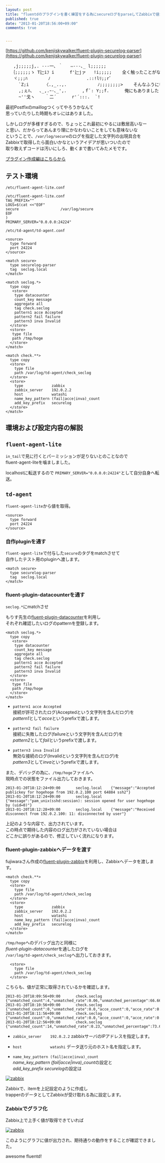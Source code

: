```yaml
---
layout: post
title: "fluentdのプラグインを書く練習をする為にsecureログをparseしてZabbixで値が取得できるようにしてみた(設定編)"
published: true
date: "2013-01-20T18:56:00+09:00"
comments: true


---
```


[https://github.com/kenjiskywalker/fluent-plugin-securelog-parser](https://github.com/kenjiskywalker/fluent-plugin-securelog-parser)

<pre>
   ,j;;;;;j,. ---一､ ｀   ―--‐､_ l;;;;;;  
  ｛;;;;;;ゝ T辷iﾌ i      f'辷jァ   !i;;;;;    全く触ったことがなくてもpluginを書いたらfluentdがわかる  
   ヾ;;;ﾊ        ﾉ              .::!lﾘ;;rﾞ  
     `Z;i      〈.,_..,.            ﾉ;;;;;;;;>    そんなふうに考えていた時期が  
     ,;ぇﾊ、  ､_,.ｰ-､_',.      ,ｆﾞ: Y;;f.      俺にもありました  
     ~''戈ヽ    ｀二´      r'´:::.  `!  
</pre>

最初Postfixのmaillogつくってやろうかなんて  
思っていたりした時期もオレにはありました。

しかしログが多様すぎるので、ちょっとこれ最初にやるには敷居高いなー  
と思い、だからってあんまり理にかなわないことをしても意味ないな  
ということで、`/var/log/secure`のログを指定した文字列の出現具合を  
Zabbixで取得したら面白いかなというアイデアが思いついたので  
取り敢えずコードは汚いにしろ、動くまで書いてみたメモです。  

[プラグイン作成編はこちらから](http://blog.kenjiskywalker.org/blog/2013/01/20/fluentd-plugin-create-newbiee/)


## テスト環境

`/etc/fluent-agent-lite.conf`
```
/etc/fluent-agent-lite.conf 
TAG_PREFIX=""
LOGS=$(cat <<"EOF"
secure                   /var/log/secure
EOF
)
PRIMARY_SERVER="0.0.0.0:24224"
```


`/etc/td-agent/td-agent.conf`

```
<source>
  type forward
  port 24224
</source>

<match secure>
  type securelog-parser
  tag  seclog.local
</match>

<match seclog.*>
  type copy
   <store>
    type datacounter
    count_key message
    aggregate all
    tag check.seclog
    pattern1 acce Accepted
    pattern2 fail failure
    pattern3 inva Invalid
  </store>
  <store>
   type file
   path /tmp/hoge
  </store>
</match>

<match check.**>
  type copy
  <store>
    type file
    path /var/log/td-agent/check_seclog
  </store>
  <store>
    type             zabbix
    zabbix_server    192.0.2.2
    host             watashi
    name_key_pattern (fail|acce|inva)_count
    add_key_prefix   securelog
  </store>
</match>
```

## 環境および設定内容の解説

## `fluent-agent-lite` 

`in_tail`で見に行くとパーミッションが足りないとのことなので  
fluent-agent-liteを噛ましました。  

localhostに転送するので
`PRIMARY_SERVER="0.0.0.0:24224"`として自分自身へ転送。

## `td-agent`

`fluent-agent-lite`から値を取得。
```
<source>
  type forward
  port 24224
</source>
```

### 自作pluginを通す

`fluent-agent-lite`で付与した`secure`のタグをmatchさせて  
自作したテスト用のpluginへ渡します。
```
<match secure>
  type securelog-parser
  tag  seclog.local
</match>
```

### fluent-plugin-datacounterを通す

`seclog.*`にmatchさせ  
 
もりす先生の[fluent-plugin-datacounter](https://github.com/tagomoris/fluent-plugin-datacounter)を利用し  
それぞれ確認したいログのpatternを登録します。

```
<match seclog.*>
  type copy
   <store>
    type datacounter
    count_key message
    aggregate all
    tag check.seclog
    pattern1 acce Accepted
    pattern2 fail failure
    pattern3 inva Invalid
  </store>
  <store>
   type file
   path /tmp/hoge
  </store>
</match>
```

 - `pattern1 acce Accepted`  
接続が許可されたログ(Acceptedという文字列を含んだログ)を  
*pattern1*として*acce*というprefixで渡します。

 - `pattern2 fail failure`  
接続に失敗したログ(failureという文字列を含んだログ)を  
*pattern2*として*fail*というprefixで渡します。

 - `pattern3 inva Invalid`  
無効な接続のログ(Invalidという文字列を含んだログ)を  
*pattern3*として*inva*というprefixで渡します。

また、デバッグの為に、`/tmp/hoge`ファイルへ  
現時点での状態をファイル出力しておきます。

```
2013-01-20T18:12:24+09:00       seclog.local    {"message":"Accepted publickey for hogehoge from 192.0.2.100 port 64884 ssh2"}
2013-01-20T18:12:24+09:00       seclog.local    {"message":"pam_unix(sshd:session): session opened for user hogehoge by (uid=0)"}
2013-01-20T18:12:28+09:00       seclog.local    {"message":"Received disconnect from 192.0.2.100: 11: disconnected by user"}
```
上記のような内容で、出力されています。  
この時点で期待した内容のログ出力がされていない場合は  
どこかに誤りがあるので、修正していく流れになります。

### fluent-plugin-zabbixへデータを渡す

fujiwaraさん作成の[fluent-plugin-zabbix](https://github.com/fujiwara/fluent-plugin-zabbix)を利用し、Zabbixへデータを渡します。
  

```
<match check.**>
  type copy
  <store>
    type file
    path /var/log/td-agent/check_seclog
  </store>
  <store>
    type             zabbix
    zabbix_server    192.0.2.2
    host             watashi
    name_key_pattern (fail|acce|inva)_count
    add_key_prefix   securelog
  </store>
</match>
```

`/tmp/hoge`へのデバッグ出力と同様に  
*fluent-plugin-datacounter*を通したログを  
`/var/log/td-agent/check_seclog`へ出力しておきます。
```
  <store>
    type file
    path /var/log/td-agent/check_seclog
  </store>
```
こちらも、値が正常に取得されているかを確認します。
```
2013-01-20T18:09:56+09:00       check.seclog    {"unmatched_count":4,"unmatched_rate":0.06,"unmatched_percentage":66.66666666666667,"acce_count":0,"acce_rate":0.0,"acce_percentage":0.0,"fail_count":0,"fail_rate":0.0,"fail_percentage":0.0,"inva_count":2,"inva_rate":0.03,"inva_percentage":33.333333333333336}
2013-01-20T18:10:56+09:00       check.seclog    {"unmatched_count":0,"unmatched_rate":0.0,"acce_count":0,"acce_rate":0.0,"fail_count":0,"fail_rate":0.0,"inva_count":0,"inva_rate":0.0}
2013-01-20T18:11:56+09:00       check.seclog    {"unmatched_count":0,"unmatched_rate":0.0,"acce_count":0,"acce_rate":0.0,"fail_count":0,"fail_rate":0.0,"inva_count":0,"inva_rate":0.0}
2013-01-20T18:12:56+09:00       check.seclog    {"unmatched_count":14,"unmatched_rate":0.23,"unmatched_percentage":73.6842105263158,"acce_count":4,"acce_rate":0.06,"acce_percentage":21.05263157894737,"fail_count":0,"fail_rate":0.0,"fail_percentage":0.0,"inva_count":1,"inva_rate":0.01,"inva_percentage":5.2631578947368425}
```

 - `zabbix_server    192.0.2.2`
zabbixサーバのIPアドレスを指定します。

 - `host             watashi`
データ送り元のホスト名を指定します。

 - `name_key_pattern (fail|acce|inva)_count`  
*name_key_pattern (fail|acce|inva)_count*の設定と  
*add_key_prefix   securelog*の設定は  

[![zabbix](https://dl.dropbox.com/u/5390179/6c2da543eb8312cd496ef8f75fb8d83d.png)](https://dl.dropbox.com/u/5390179/6c2da543eb8312cd496ef8f75fb8d83d.png)

Zabbixで、itemを上記設定のように作成し  
trapperのデータとしてZabbixが受け取れる為に設定します。

### Zabbixでグラフ化

Zabbix上で上手く値が取得できていれば

[![zabbix](https://dl.dropbox.com/u/5390179/107d6802dbac9f28c4b78819242d3018.png)](https://dl.dropbox.com/u/5390179/107d6802dbac9f28c4b78819242d3018.png)

このようにグラフに値が出力され、期待通りの動作をすることが確認できました。

awesome fluentd!
